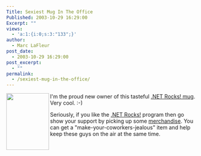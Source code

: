 ```yaml
---
Title: Sexiest Mug In The Office
Published: 2003-10-29 16:29:00
Excerpt: ""
views:
  - 'a:1:{i:0;s:3:"133";}'
author:
  - Marc LaFleur
post_date:
  - 2003-10-29 16:29:00
post_excerpt:
  - ""
permalink:
  - /sexiest-mug-in-the-office/
---
```

<p><img height=150 src="http://www.franklins.net/travelmug.jpg" width=113 align=left border=0/>I'm the proud new owner of this tasteful <a href="http://www.cafeshops.com/dotnetrocks.7728336" target=_blank>.NET Rocks! mug</a>. Very cool. :-)</p>
<p>Seriously, if you like the <a href="http://www.franklins.net/dotnetrocks.asp" target=_blank>.NET Rocks!</a> program then go show your support by picking up some <a href="http://www.cafeshops.com/dotnetrocks" target=_blank>merchandise</a>. You can get a "make-your-coworkers-jealous" item and help keep these guys on the air at the same time.</p>
<p>&nbsp;</p>
<p>&nbsp;</p>
<p>&nbsp;</p>
